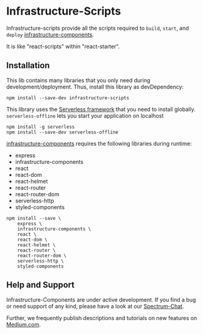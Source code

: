 # Infrastructure-Scripts

Infrastructure-scripts provide all the scripts required to `build`, `start`, and `deploy`
[infrastructure-components](https://github.com/infrastructure-components/infrastructure-components).

It is like "react-scripts" within "react-starter".


## Installation

This lib contains many libraries that you only need during development/deployment. Thus, install this library
as devDependency:

```
npm install --save-dev infrastructure-scripts
```

This library uses the [Serverless framework](https://serverless.com/) that you need to install globally.
`serverless-offline` lets you start your application on localhost

```
npm install -g serverless
npm install --save-dev serverless-offline
```

[infrastructure-components](https://github.com/infrastructure-components/infrastructure-components) requires the following
libraries during runtime:

- express
- infrastructure-components
- react
- react-dom
- react-helmet
- react-router
- react-router-dom
- serverless-http
- styled-components


```
npm install --save \
    express \
    infrastructure-components \
    react \
    react-dom \
    react-helmet \
    react-router \
    react-router-dom \
    serverless-http \
    styled-components

```


## Help and Support

Infrastructure-Components are under active development. If you find a bug or need support of any kind,
please have a look at our [Spectrum-Chat](https://spectrum.chat/infrastructure).

Further, we frequently publish descriptions and tutorials on new features on [Medium.com](https://medium.com/@fzickert).